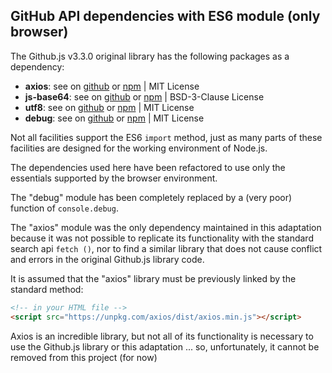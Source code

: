 ## GitHub API dependencies with ES6 module (only browser)


The Github.js v3.3.0 original library has the following packages as a dependency:

* **axios**: see on [github](https://github.com/axios/axios) or [npm](https://www.npmjs.com/package/axios) | MIT License
* **js-base64**: see on [github](https://github.com/dankogai/js-base64) or [npm](https://www.npmjs.com/package/js-base64) | BSD-3-Clause License
* **utf8**: see on [github](https://github.com/mathiasbynens/utf8.js) or [npm](https://www.npmjs.com/package/utf8) | MIT License
* **debug**: see on [github](https://github.com/visionmedia/debug) or [npm](https://www.npmjs.com/package/debug) | MIT License


Not all facilities support the ES6 `import` method, just as many parts of these facilities are designed for the working environment of Node.js.

The dependencies used here have been refactored to use only the essentials supported by the browser environment.

The "debug" module has been completely replaced by a (very poor) function of `console.debug`.

The "axios" module was the only dependency maintained in this adaptation because it was not possible to replicate its functionality with the standard search api `fetch ()`, nor to find a similar library that does not cause conflict and errors in the original Github.js library code.


It is assumed that the "axios" library must be previously linked by the standard method:

```html
<!-- in your HTML file -->
<script src="https://unpkg.com/axios/dist/axios.min.js"></script>
```


Axios is an incredible library, but not all of its functionality is necessary to use the Github.js library or this adaptation ... so, unfortunately, it cannot be removed from this project (for now)
